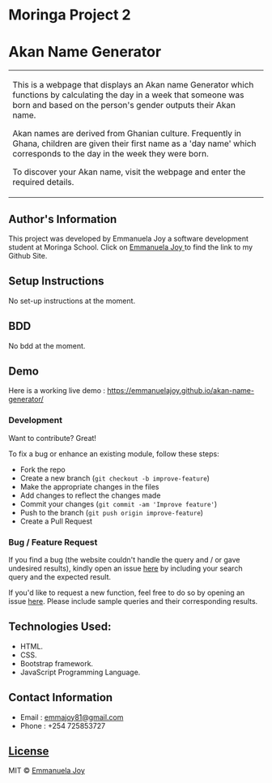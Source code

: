 # Moringa Project 2

<h1>Akan Name Generator</h1>
<table>
<tr>
<td>
  <p>This is a webpage that displays an Akan name Generator which functions by calculating the day in a week that someone was born and based on the person's gender outputs their Akan name.</p>

<p>Akan names are derived from Ghanian culture. Frequently in Ghana, children are given their first name as a 'day name' which corresponds to the day in the week they were born.<p>

<p>To discover your Akan name, visit the webpage and enter the required details.</p>

</td>
</tr>
</table>

## Author's Information

This project was developed by Emmanuela Joy a software development student at Moringa School.
Click on [Emmanuela Joy ](https://github.com/EmmanuelaJoy) to find the link to my Github Site.

## Setup Instructions

No set-up instructions at the moment.

## BDD

No bdd at the moment.

## Demo

Here is a working live demo : https://emmanuelajoy.github.io/akan-name-generator/

### Development

Want to contribute? Great!

To fix a bug or enhance an existing module, follow these steps:

- Fork the repo
- Create a new branch (`git checkout -b improve-feature`)
- Make the appropriate changes in the files
- Add changes to reflect the changes made
- Commit your changes (`git commit -am 'Improve feature'`)
- Push to the branch (`git push origin improve-feature`)
- Create a Pull Request

### Bug / Feature Request

If you find a bug (the website couldn't handle the query and / or gave undesired results), kindly open an issue [here](https://github.com/EmmanuelaJoy/my-first-webpage/issues) by including your search query and the expected result.

If you'd like to request a new function, feel free to do so by opening an issue [here](https://github.com/EmmanuelaJoy/my-first-webpage/issues). Please include sample queries and their corresponding results.

## Technologies Used:

- HTML.
- CSS.
- Bootstrap framework.
- JavaScript Programming Language.

## Contact Information

- Email : emmajoy81@gmail.com
- Phone : +254 725853727

## [License](https://github.com/EmmanuelaJoy/my-portfolio/blob/main/LICENSE)

MIT © [Emmanuela Joy ](https://github.com/EmmanuelaJoy)
